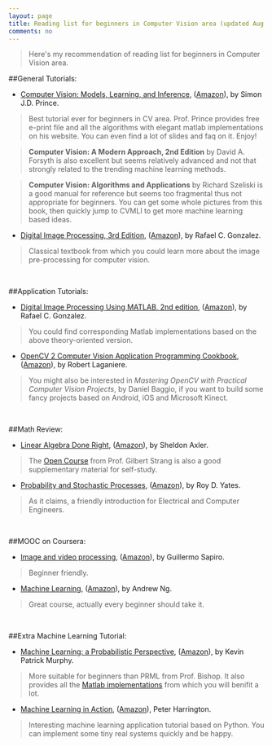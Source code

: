 ```yaml
---
layout: page
title: Reading list for beginners in Computer Vision area (updated Aug 22, 2014)
comments: no
---
```


>Here's my recommendation of reading list for beginners in Computer Vision area.

##General Tutorials:

- [Computer Vision:  Models, Learning, and Inference](http://www.computervisionmodels.com/), ([Amazon](http://www.amazon.com/Computer-Vision-Models-Learning-Inference/dp/1107011795/ref=sr_1_1?s=books&ie=UTF8&qid=1334662414&sr=1-1)), by Simon J.D. Prince.

> Best tutorial ever for beginners in CV area. Prof. Prince provides free e-print file and all the algorithms with elegant matlab implementations on his website. You can even find a lot of slides and faq on it. Enjoy!

>**Computer Vision: A Modern Approach, 2nd Edition** by David A. Forsyth is also excellent but seems relatively advanced and not that strongly related to the trending machine learning methods.

>**Computer Vision: Algorithms and Applications** by Richard Szeliski is a good manual for reference but seems too fragmental thus not appropriate for beginners. You can get some whole pictures from this book, then quickly jump to CVMLI to get more machine learning based ideas.

- [Digital Image Processing, 3rd Edition](http://www.imageprocessingplace.com/DIP-3E/dip3e_main_page.htm), ([Amazon](http://www.amazon.com/Digital-Image-Processing-3rd-Edition/dp/013168728X)), by Rafael C. Gonzalez.

>Classical textbook from which you could learn more about the image pre-processing for computer vision.

<br>

##Application Tutorials:

- [Digital Image Processing Using MATLAB, 2nd edition](http://www.imageprocessingplace.com/DIPUM-2E/dipum2e_main_page.htm), ([Amazon](http://www.amazon.com/Digital-Image-Processing-Using-MATLAB/dp/0982085400)), by Rafael C. Gonzalez.

> You could find corresponding Matlab implementations based on the above theory-oriented version.

- [OpenCV 2 Computer Vision Application Programming Cookbook](http://www.laganiere.name/opencvCookbook/), ([Amazon](http://www.amazon.com/OpenCV-Computer-Application-Programming-Cookbook/dp/1849513244)), by Robert Laganiere.

> You might also be interested in *Mastering OpenCV with Practical Computer Vision Projects*, by Daniel Baggio, if you want to build some fancy projects based on Android, iOS and Microsoft Kinect.

<br>

##Math Review:

- [Linear Algebra Done Right](http://linear.axler.net/), ([Amazon](http://www.amazon.com/Digital-Image-Processing-3rd-Edition/dp/013168728X)), by Sheldon Axler.

> The [Open Course](http://www-math.mit.edu/~gs/) from Prof. Gilbert Strang is also a good supplementary material for self-study.

- [Probability and Stochastic Processes](http://www.wiley.com/WileyCDA/WileyTitle/productCd-EHEP000391.html), ([Amazon](http://www.amazon.com/Digital-Image-Processing-3rd-Edition/dp/013168728X)), by Roy D. Yates.

> As it claims, a friendly introduction for Electrical and Computer Engineers.

<br>

##MOOC on Coursera:

- [Image and video processing](https://class.coursera.org/images-002), ([Amazon](http://www.amazon.com/Linear-Algebra-Right-Undergraduate-Mathematics/dp/0387982582)), by Guillermo Sapiro.

>Beginner friendly.


- [Machine Learning](https://class.coursera.org/ml-005), ([Amazon](http://www.amazon.com/Probability-Stochastic-Processes-Introduction-Electrical/dp/0471272140)), by Andrew Ng.

>Great course, actually every beginner should take it.

<br>

##Extra Machine Learning Tutorial:

- [Machine Learning: a Probabilistic Perspective](http://www.cs.ubc.ca/~murphyk/MLbook/), ([Amazon](http://www.amazon.com/Machine-Learning-Probabilistic-Perspective-Computation/dp/0262018020)), by Kevin Patrick Murphy.

> More suitable for beginners than PRML from Prof. Bishop. It also provides all the [Matlab implementations](https://github.com/probml/pmtk3) from which you will benifit a lot.

- [Machine Learning in Action](http://www.manning.com/pharrington/), ([Amazon](http://www.amazon.com/Machine-Learning-Action-Peter-Harrington/dp/1617290181)), Peter Harrington.

> Interesting machine learning application tutorial based on Python. You can implement some tiny real systems quickly and be happy.
